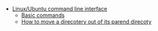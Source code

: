 - [Linux/Ubuntu command line interface](/linuxUbuntu)
  * [Basic commands](/linuxUbuntu/basic.md)
  * [How to move a direcotery out of its parend direcoty](/linuxUbuntu/outOfParentDirecory.md)
